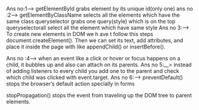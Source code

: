 Ans no:1--> 
getElementById grabs element by its unique id(only one)
ans no :2-->
getElementByClassName selects all the elements which have the same class
queryselector grabs one query(style) which is on the top
queryselectorall select all the element which have same style
Ans no 3:-->
To create new elements in DOM we h ave t follow this steps 
document.createElement(). Then we can set its text, add attributes, and place it inside the page with like appendChild() or insertBefore().

Ans no :4-->
when an event like a click or hover or focus happens on a child, it bubbles up and also can attach on its parents.
Ans no 5:__>
instead of adding listeners to every child you add one to the parent and check which child was clicked with event.target.
Ans no 6:-->
preventDefault() stops the browser’s default action specially in forms

stopPropagation() stops the event from traveling up the DOM tree to parent elements.
